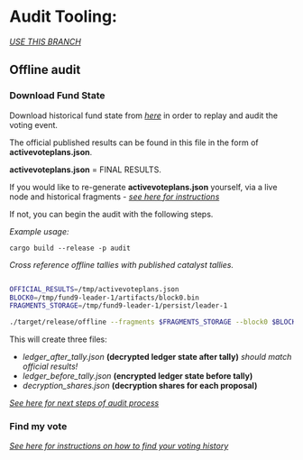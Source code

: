 # Audit Tooling:

[*USE THIS BRANCH*](https://github.com/input-output-hk/catalyst-core/tree/rm-spending-counter-audits-tooling/src/audit)

## Offline audit

### Download Fund State
Download historical fund state from [*here*](https://github.com/input-output-hk/catalyst-core) in order to replay and audit the voting event.

The official published results can be found in this file in the form of **activevoteplans.json**.

**activevoteplans.json** = FINAL RESULTS.

If you would like to re-generate **activevoteplans.json** yourself, via a live node and historical fragments - [*see here for instructions*](./balance/README.md)

If not, you can begin the audit with the following steps.

*Example usage:*

```
cargo build --release -p audit
```  

*Cross reference offline tallies with published catalyst tallies.*

```bash

OFFICIAL_RESULTS=/tmp/activevoteplans.json 
BLOCK0=/tmp/fund9-leader-1/artifacts/block0.bin
FRAGMENTS_STORAGE=/tmp/fund9-leader-1/persist/leader-1

./target/release/offline --fragments $FRAGMENTS_STORAGE --block0 $BLOCK0 --official-results $OFFICIAL_RESULTS

```

This will create three files:
- *ledger_after_tally.json* **(decrypted ledger state after tally)** *should match official results!*
- *ledger_before_tally.json* **(encrypted ledger state before tally)** 
- *decryption_shares.json* **(decryption shares for each proposal)**

[*See here for next steps of audit process*](src/tally/README.md)

### Find my vote
[*See here for instructions on how to find your voting history*](src/find/README.md)